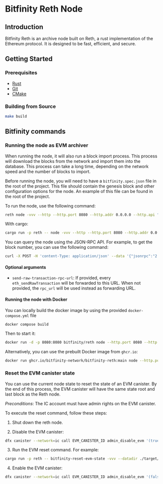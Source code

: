 # Bitfinity Reth Node

## Introduction

Bitfinity Reth is an archive node built on Reth, a rust implementation of the Ethereum protocol. It is designed to be fast, efficient, and secure.

## Getting Started

### Prerequisites

- [Rust](https://www.rust-lang.org/tools/install)
- [Git](https://git-scm.com/book/en/v2/Getting-Started-Installing-Git)
- [CMake](https://cmake.org/install/)

### Building from Source

```sh
make build
```

## Bitfinity commands

### Running the node as EVM archiver

When running the node, it will also run a block import process. This process will download the blocks from the network and import them into the database. This process can take a long time, depending on the network speed and the number of blocks to import.

Before running the node, you will need to have a `bitfinity.spec.json` file in the root of the project. This file should contain the genesis block and other configuration options for the node. An example of this file can be found in the root of the project.

To run the node, use the following command:

```sh
reth node -vvv --http --http.port 8080 --http.addr 0.0.0.0 --http.api "debug,eth,net,trace,txpool,web3" --disable-discovery --ipcdisable --no-persist-peers -r https://testnet.bitfinity.network -i 30 -b 100 --datadir /reth/data
```


With cargo: 

```sh
cargo run -p reth -- node -vvv --http --http.port 8080 --http.addr 0.0.0.0 --http.api "debug,eth,net,trace,txpool,web3" --disable-discovery --ipcdisable --no-persist-peers -r https://orca-app-5yyst.ondigitalocean.app -i 30 -b 100 --datadir ./target/reth
```

You can query the node using the JSON-RPC API. For example, to get the block number, you can use the following command:

```sh
curl -X POST -H 'content-Type: application/json' --data '{"jsonrpc":"2.0","method":"eth_blockNumber","params":[],"id":1}' http://localhost:8080
```

#### Optional arguments

- `send-raw-transaction-rpc-url`: If provided, every `eth_sendRawTransaction` will be forwarded to this URL. When not provided, the `rpc_url` will be used instead as forwarding URL.


#### Running the node with Docker

You can locally build the docker image by using the provided `docker-compose.yml` file
```sh
docker compose build
```

Then to start it:
```sh
docker run -d -p 8080:8080 bitfinity/reth node --http.port 8080 --http.addr 0.0.0.0 --http.api "debug,eth,net,trace,txpool,web3" --disable-discovery --ipcdisable --no-persist-peers -r https://testnet.bitfinity.network -i 30 -b 10
```

Alternatively, you can use the prebuilt Docker image from `ghcr.io`:
```sh
docker run ghcr.io/bitfinity-network/bitfinity-reth:main node --http.port 8080 --http.addr 0.0.0.0 --http.api "debug,eth,net,trace,txpool,web3" --disable-discovery --ipcdisable --no-persist-peers -r https://testnet.bitfinity.network
```


### Reset the EVM canister state

You can use the current node state to reset the state of an EVM canister. By the end of this process, the EVM canister will have the same state root and last block as the Reth node.

*Preconditions*: The IC account must have admin rights on the EVM canister.

To execute the reset command, follow these steps:

1. Shut down the reth node.

2. Disable the EVM canister:
```sh
dfx canister --network=ic call EVM_CANISTER_ID admin_disable_evm '(true)'
```

3. Run the EVM reset command. For example:
```sh
cargo run -p reth -- bitfinity-reset-evm-state -vvv --datadir ./target/reth --ic-identity-file-path PATH_TO_IDENTITY/identity.pem --evm-network https://ic0.app --evmc-principal EVM_CANISTER_ID --evm-datasource-url https://orca-app-5yyst.ondigitalocean.app
```

4. Enable the EVM canister:
```sh
dfx canister --network=ic call EVM_CANISTER_ID admin_disable_evm '(false)'
```